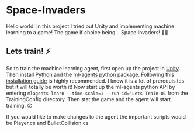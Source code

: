 # Space-Invaders
Hello world! In this project I tried out Unity and implementing machine learning to a game! The game if choice being... Space Invaders! 👾✨ 


## Lets train! ⚡️
So to train the machine learning agent, first open up the project in [Unity](unity.com/download). Then install [Python](https://www.python.org/downloads/) and the [ml-agents]() python package. Following this [installation guide](https://github.com/Unity-Technologies/ml-agents/blob/main/docs/Installation.md) is highly recommended. I know it is a lot of prerequisites but it will totally be worth it! Now start up the ml-agents python API by entering ``mlagents-learn --time-scale=1 --run-id="Lets-Train-01`` from the TrainingConfig directory. Then stat the game and the agent will start training. 😲 

If you would like to make changes to the agent the important scripts would be Player.cs and BulletCollision.cs
